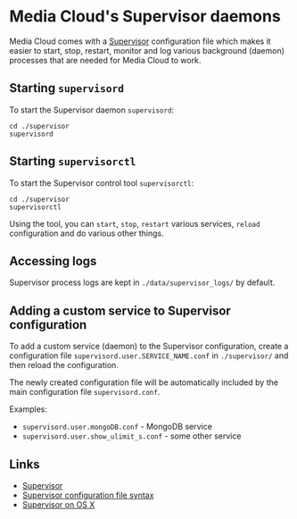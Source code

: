 Media Cloud's Supervisor daemons
================================

Media Cloud comes with a [Supervisor](http://supervisord.org/) configuration file which makes it easier to start, stop, restart, monitor and log various background (daemon) processes that are needed for Media Cloud to work.


Starting `supervisord`
----------------------

To start the Supervisor daemon `supervisord`:

    cd ./supervisor
    supervisord


Starting `supervisorctl`
------------------------

To start the Supervisor control tool `supervisorctl`:

    cd ./supervisor
    supervisorctl

Using the tool, you can `start`, `stop`, `restart` various services, `reload` configuration and do various other things.


Accessing logs
--------------

Supervisor process logs are kept in `./data/supervisor_logs/` by default.


Adding a custom service to Supervisor configuration
---------------------------------------------------

To add a custom service (daemon) to the Supervisor configuration, create a configuration file `supervisord.user.SERVICE_NAME.conf` in `./supervisor/` and then reload the configuration.

The newly created configuration file will be automatically included by the main configuration file `supervisord.conf`.

Examples:

* `supervisord.user.mongoDB.conf` - MongoDB service
* `supervisord.user.show_ulimit_s.conf` - some other service


Links
-----

* [Supervisor](http://supervisord.org/)
* [Supervisor configuration file syntax](http://supervisord.org/configuration.html)
* [Supervisor on OS X](http://nicksergeant.com/running-supervisor-on-os-x/)
